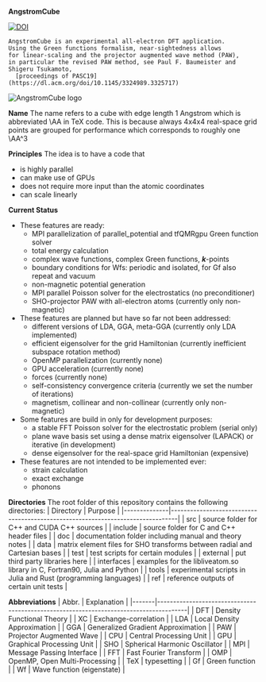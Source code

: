 **AngstromCube**

[![DOI](https://img.shields.io/badge/GitHub-MIT-informational)](https://github.com/real-space/AngstromCube)

    AngstromCube is an experimental all-electron DFT application.
    Using the Green functions formalism, near-sightedness allows
    for linear-scaling and the projector augmented wave method (PAW), 
    in particular the revised PAW method, see Paul F. Baumeister and Shigeru Tsukamoto,
      [proceedings of PASC19](https://dl.acm.org/doi/10.1145/3324989.3325717)

![AngstromCube logo](doc/fig/a43_logo_bold.png)

**Name**
The name refers to a cube with edge length 1 Angstrom
which is abbreviated \AA in TeX code.
This is because always 4x4x4 real-space grid points are grouped
for performance which corresponds to roughly one \AA^3

**Principles**
The idea is to have a code that 
- is highly parallel
- can make use of GPUs
- does not require more input than the atomic coordinates
- can scale linearly

**Current Status**
- These features are ready:
    - MPI parallelization of parallel_potential and tfQMRgpu Green function solver
    - total energy calculation
    - complex wave functions, complex Green functions, ***k***-points
    - boundary conditions for Wfs: periodic and isolated, for Gf also repeat and vacuum
    - non-magnetic potential generation
    - MPI parallel Poisson solver for the electrostatics (no preconditioner)
    - SHO-projector PAW with all-electron atoms (currently only non-magnetic)
- These features are planned but have so far not been addressed:
    - different versions of LDA, GGA, meta-GGA (currently only LDA implemented)
    - efficient eigensolver for the grid Hamiltonian (currently inefficient subspace rotation method)
    - OpenMP parallelization (currently none)
    - GPU acceleration (currently none)
    - forces (currently none)
    - self-consistency convergence criteria (currently we set the number of iterations)
    - magnetism, collinear and non-collinear (currently only non-magnetic)
- Some features are build in only for development purposes:
    - a stable FFT Poisson solver for the electrostatic problem (serial only)
    - plane wave basis set using a dense matrix eigensolver (LAPACK) or iterative (in development)
    - dense eigensolver for the real-space grid Hamiltonian (expensive)
- These features are not intended to be implemented ever:
    - strain calculation
    - exact exchange
    - phonons

**Directories**
The root folder of this repository contains the following directories:
| Directory    | Purpose                                                                        |
|--------------|--------------------------------------------------------------------------------|
| src          | source folder for C++ and CUDA C++ sources                                     |
| include      | source folder for C and C++ header files                                       |
| doc          | documentation folder including manual and theory notes                         |
| data         | matrix element files for SHO transforms between radial and Cartesian bases     |
| test         | test scripts for certain modules                                               |
| external     | put third party libraries here                                                 |
| interfaces   | examples for the libliveatom.so library in C, Fortran90, Julia and Python      |
| tools        | experimental scripts in Julia and Rust (programming languages)                 |
| ref          | reference outputs of certain unit tests                                        |

**Abbreviations**
| Abbr. | Explanation                                                                           |
|-------|---------------------------------------------------------------------------------------|
| DFT   | Density Functional Theory                                                             |
| XC    | Exchange-correlation                                                                  |
| LDA   | Local Density Approximation                                                           |
| GGA   | Generalized Gradient Approximation                                                    |
| PAW   | Projector Augmented Wave                                                              |
| CPU   | Central Processing Unit                                                               |
| GPU   | Graphical Processing Unit                                                             |
| SHO   | Spherical Harmonic Oscillator                                                         |
| MPI   | Message Passing Interface                                                             |
| FFT   | Fast Fourier Transform                                                                |
| OMP   | OpenMP, Open Multi-Processing                                                         |
| TeX   | typesetting                                                                           |
| Gf    | Green function                                                                        |
| Wf    | Wave function (eigenstate)                                                            |
